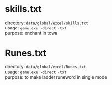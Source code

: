 # skills.txt

directory: `data/global/excel/skills.txt`   
usage: `game.exe -direct -txt`   
purpose: enchant in town   

# Runes.txt

directory: `data/global/excel/Runes.txt`   
usage: `game.exe -direct -txt`   
purpose: to make ladder runeword in single mode   
